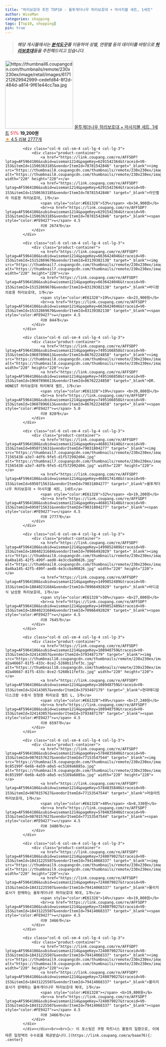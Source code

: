 ```yaml
---
title: "허리보호대 추천 TOP10 - 올투게더나우 허리보호대 + 마사지볼 세트, 1세트"
author: WiseMan
categories: shopping
tags: [Top10, shopping]
pin: true
---
```


> ##### 해당 게시물에서는 [**분석도구**](https://itemscout.io/)를 이용하여 **성별**, **연령별** 등의 데이터를 바탕으로 [**허리보호대**](https://link.coupang.com/a/baae76)들을 추천해드리고 있습니다.
<div class="container"><div class="row">
            <div class="col-6 col-sm-4 col-lg-4 col-lg-3">
                <div class="product-container">
                    <a href="https://link.coupang.com/re/AFFSDP?lptag=AF5964186&subid=wiseman1214&pageKey=4688174148&traceid=V0-153&itemId=5888137645&vendorItemId=79031804403" target="_blank"><img src="https://thumbnail6.coupangcdn.com/thumbnails/remote/230x230ex/image/retail/images/6171212629942999-cedefd84-8f2d-484d-a814-9f61e44cc7aa.jpg" alt="https://thumbnail6.coupangcdn.com/thumbnails/remote/230x230ex/image/retail/images/6171212629942999-cedefd84-8f2d-484d-a814-9f61e44cc7aa.jpg" width="220" height="220"></a>
                    <a href="https://link.coupang.com/re/AFFSDP?lptag=AF5964186&subid=wiseman1214&pageKey=4688174148&traceid=V0-153&itemId=5888137645&vendorItemId=79031804403" target="_blank">올투게더나우 허리보호대 + 마사지볼 세트, 1세트</a>
                    <span style="color:#E61328">51%</span> <b>19,200원</b>
                    <br><a href="https://link.coupang.com/re/AFFSDP?lptag=AF5964186&subid=wiseman1214&pageKey=4688174148&traceid=V0-153&itemId=5888137645&vendorItemId=79031804403" target="_blank"><span style="color:#FE9427">★</span> 4.5
                    리뷰 2777개</a>
                </div>
            </div>
            
            <div class="col-6 col-sm-4 col-lg-4 col-lg-3">
                <div class="product-container">
                    <a href="https://link.coupang.com/re/AFFSDP?lptag=AF5964186&subid=wiseman1214&pageKey=6291542364&traceid=V0-153&itemId=11506363185&vendorItemId=78781542846" target="_blank"><img src="https://thumbnail8.coupangcdn.com/thumbnails/remote/230x230ex/image/vendor_inventory/92f8/f73f17c80cff46366e8c74d4a5ef2bbdd0545bfe799f22aa6fc3379e94d6.jpg" alt="https://thumbnail8.coupangcdn.com/thumbnails/remote/230x230ex/image/vendor_inventory/92f8/f73f17c80cff46366e8c74d4a5ef2bbdd0545bfe799f22aa6fc3379e94d6.jpg" width="220" height="220"></a>
                    <a href="https://link.coupang.com/re/AFFSDP?lptag=AF5964186&subid=wiseman1214&pageKey=6291542364&traceid=V0-153&itemId=11506363185&vendorItemId=78781542846" target="_blank">라인벨라 의료용 허리보호대, 1개</a>
                    <span style="color:#E61328">53%</span> <b>34,900원</b>
                    <br><a href="https://link.coupang.com/re/AFFSDP?lptag=AF5964186&subid=wiseman1214&pageKey=6291542364&traceid=V0-153&itemId=11506363185&vendorItemId=78781542846" target="_blank"><span style="color:#FE9427">★</span> 4.5
                    리뷰 2674개</a>
                </div>
            </div>
            
            <div class="col-6 col-sm-4 col-lg-4 col-lg-3">
                <div class="product-container">
                    <a href="https://link.coupang.com/re/AFFSDP?lptag=AF5964186&subid=wiseman1214&pageKey=6636424046&traceid=V0-153&itemId=15152869670&vendorItemId=83139382138" target="_blank"><img src="https://thumbnail7.coupangcdn.com/thumbnails/remote/230x230ex/image/vendor_inventory/96cf/d4b1b25b859857034ec9f89eef167ca863b913b706c39e70bf2c8aa75f63.jpg" alt="https://thumbnail7.coupangcdn.com/thumbnails/remote/230x230ex/image/vendor_inventory/96cf/d4b1b25b859857034ec9f89eef167ca863b913b706c39e70bf2c8aa75f63.jpg" width="220" height="220"></a>
                    <a href="https://link.coupang.com/re/AFFSDP?lptag=AF5964186&subid=wiseman1214&pageKey=6636424046&traceid=V0-153&itemId=15152869670&vendorItemId=83139382138" target="_blank">바디랑 의료용 허리보호대, 1개</a>
                    <span style="color:#E61328">19%</span> <b>23,900원</b>
                    <br><a href="https://link.coupang.com/re/AFFSDP?lptag=AF5964186&subid=wiseman1214&pageKey=6636424046&traceid=V0-153&itemId=15152869670&vendorItemId=83139382138" target="_blank"><span style="color:#FE9427">★</span> 4.5
                    리뷰 844개</a>
                </div>
            </div>
            
            <div class="col-6 col-sm-4 col-lg-4 col-lg-3">
                <div class="product-container">
                    <a href="https://link.coupang.com/re/AFFSDP?lptag=AF5964186&subid=wiseman1214&pageKey=7495166858&traceid=V0-153&itemId=19607896613&vendorItemId=86762224858" target="_blank"><img src="https://thumbnail8.coupangcdn.com/thumbnails/remote/230x230ex/image/vendor_inventory/0fa2/d56f43f316e9e814aec6c454f4119c26d4ca8287f34543860afc2cd86f1f.jpg" alt="https://thumbnail8.coupangcdn.com/thumbnails/remote/230x230ex/image/vendor_inventory/0fa2/d56f43f316e9e814aec6c454f4119c26d4ca8287f34543860afc2cd86f1f.jpg" width="220" height="220"></a>
                    <a href="https://link.coupang.com/re/AFFSDP?lptag=AF5964186&subid=wiseman1214&pageKey=7495166858&traceid=V0-153&itemId=19607896613&vendorItemId=86762224858" target="_blank">DR. HONEST 허리보호대 허리복대 벨트, 1개</a>
                    <span style="color:#E61328">19%</span> <b>39,800원</b>
                    <br><a href="https://link.coupang.com/re/AFFSDP?lptag=AF5964186&subid=wiseman1214&pageKey=7495166858&traceid=V0-153&itemId=19607896613&vendorItemId=86762224858" target="_blank"><span style="color:#FE9427">★</span> 5.0
                    리뷰 820개</a>
                </div>
            </div>
            
            <div class="col-6 col-sm-4 col-lg-4 col-lg-3">
                <div class="product-container">
                    <a href="https://link.coupang.com/re/AFFSDP?lptag=AF5964186&subid=wiseman1214&pageKey=4688174148&traceid=V0-153&itemId=6950715631&vendorItemId=79031804277" target="_blank"><img src="https://thumbnail7.coupangcdn.com/thumbnails/remote/230x230ex/image/retail/images/17035439892949588-71565438-a3e7-4df6-9fe5-d1f572992d04.jpg" alt="https://thumbnail7.coupangcdn.com/thumbnails/remote/230x230ex/image/retail/images/17035439892949588-71565438-a3e7-4df6-9fe5-d1f572992d04.jpg" width="220" height="220"></a>
                    <a href="https://link.coupang.com/re/AFFSDP?lptag=AF5964186&subid=wiseman1214&pageKey=4688174148&traceid=V0-153&itemId=6950715631&vendorItemId=79031804277" target="_blank">올투게더나우 허리보호대 + 마사지볼 세트, 1세트</a>
                    <span style="color:#E61328">32%</span> <b>19,200원</b>
                    <br><a href="https://link.coupang.com/re/AFFSDP?lptag=AF5964186&subid=wiseman1214&pageKey=4688174148&traceid=V0-153&itemId=6950715631&vendorItemId=79031804277" target="_blank"><span style="color:#FE9427">★</span> 4.5
                    리뷰 2777개</a>
                </div>
            </div>
            
            <div class="col-6 col-sm-4 col-lg-4 col-lg-3">
                <div class="product-container">
                    <a href="https://link.coupang.com/re/AFFSDP?lptag=AF5964186&subid=wiseman1214&pageKey=1499852489&traceid=V0-153&itemId=18840231684&vendorItemId=70966492029" target="_blank"><img src="https://thumbnail8.coupangcdn.com/thumbnails/remote/230x230ex/image/retail/images/2696712963281773-8a4ba145-42f5-499f-aed8-4e3ccba90826.jpg" alt="https://thumbnail8.coupangcdn.com/thumbnails/remote/230x230ex/image/retail/images/2696712963281773-8a4ba145-42f5-499f-aed8-4e3ccba90826.jpg" width="220" height="220"></a>
                    <a href="https://link.coupang.com/re/AFFSDP?lptag=AF5964186&subid=wiseman1214&pageKey=1499852489&traceid=V0-153&itemId=18840231684&vendorItemId=70966492029" target="_blank">바디공식 남성용 허리보호대, 1개</a>
                    <span style="color:#E61328">30%</span> <b>27,800원</b>
                    <br><a href="https://link.coupang.com/re/AFFSDP?lptag=AF5964186&subid=wiseman1214&pageKey=1499852489&traceid=V0-153&itemId=18840231684&vendorItemId=70966492029" target="_blank"><span style="color:#FE9427">★</span> 4.5
                    리뷰 7645개</a>
                </div>
            </div>
            
            <div class="col-6 col-sm-4 col-lg-4 col-lg-3">
                <div class="product-container">
                    <a href="https://link.coupang.com/re/AFFSDP?lptag=AF5964186&subid=wiseman1214&pageKey=108948759&traceid=V0-153&itemId=324143057&vendorItemId=3793487179" target="_blank"><img src="https://thumbnail10.coupangcdn.com/thumbnails/remote/230x230ex/image/retail/images/4266919419655764-d2a46667-81f5-433c-8ce2-5260b11fef3c.jpg" alt="https://thumbnail10.coupangcdn.com/thumbnails/remote/230x230ex/image/retail/images/4266919419655764-d2a46667-81f5-433c-8ce2-5260b11fef3c.jpg" width="220" height="220"></a>
                    <a href="https://link.coupang.com/re/AFFSDP?lptag=AF5964186&subid=wiseman1214&pageKey=108948759&traceid=V0-153&itemId=324143057&vendorItemId=3793487179" target="_blank">현대메디칼 디스크팡 수동식 정형용 허리보호 벨트 L, 1개</a>
                    <span style="color:#E61328">49%</span> <b>17,240원</b>
                    <br><a href="https://link.coupang.com/re/AFFSDP?lptag=AF5964186&subid=wiseman1214&pageKey=108948759&traceid=V0-153&itemId=324143057&vendorItemId=3793487179" target="_blank"><span style="color:#FE9427">★</span> 4.5
                    리뷰 6597개</a>
                </div>
            </div>
            
            <div class="col-6 col-sm-4 col-lg-4 col-lg-3">
                <div class="product-container">
                    <a href="https://link.coupang.com/re/AFFSDP?lptag=AF5964186&subid=wiseman1214&pageKey=5784835840&traceid=V0-153&itemId=9870157627&vendorItemId=77153547544" target="_blank"><img src="https://thumbnail9.coupangcdn.com/thumbnails/remote/230x230ex/image/retail/images/6162382043560852-0c85199f-6e6b-4a59-a0a5-ec5169a6885a.jpg" alt="https://thumbnail9.coupangcdn.com/thumbnails/remote/230x230ex/image/retail/images/6162382043560852-0c85199f-6e6b-4a59-a0a5-ec5169a6885a.jpg" width="220" height="220"></a>
                    <a href="https://link.coupang.com/re/AFFSDP?lptag=AF5964186&subid=wiseman1214&pageKey=5784835840&traceid=V0-153&itemId=9870157627&vendorItemId=77153547544" target="_blank">머슬아트 허리보호대, 1개</a>
                    <span style="color:#E61328">40%</span> <b>8,330원</b>
                    <br><a href="https://link.coupang.com/re/AFFSDP?lptag=AF5964186&subid=wiseman1214&pageKey=5784835840&traceid=V0-153&itemId=9870157627&vendorItemId=77153547544" target="_blank"><span style="color:#FE9427">★</span> 4.5
                    리뷰 3480개</a>
                </div>
            </div>
            
            <div class="col-6 col-sm-4 col-lg-4 col-lg-3">
                <div class="product-container">
                    <a href="https://link.coupang.com/re/AFFSDP?lptag=AF5964186&subid=wiseman1214&pageKey=7248079027&traceid=V0-153&itemId=18431225507&vendorItemId=79414068337" target="_blank"><img src="https://thumbnail9.coupangcdn.com/thumbnails/remote/230x230ex/image/vendor_inventory/e354/50f44c8c8be7ad61b764bd9c62a3a17093bae3145df62b0ed75197f361e0.png" alt="https://thumbnail9.coupangcdn.com/thumbnails/remote/230x230ex/image/vendor_inventory/e354/50f44c8c8be7ad61b764bd9c62a3a17093bae3145df62b0ed75197f361e0.png" width="220" height="220"></a>
                    <a href="https://link.coupang.com/re/AFFSDP?lptag=AF5964186&subid=wiseman1214&pageKey=7248079027&traceid=V0-153&itemId=18431225507&vendorItemId=79414068337" target="_blank">물리치료사가 판매하는 올투게더나우 허리보호대 복대, 1개</a>
                    <span style="color:#E61328">14%</span> <b>19,800원</b>
                    <br><a href="https://link.coupang.com/re/AFFSDP?lptag=AF5964186&subid=wiseman1214&pageKey=7248079027&traceid=V0-153&itemId=18431225507&vendorItemId=79414068337" target="_blank"><span style="color:#FE9427">★</span> 4.5
                    리뷰 3466개</a>
                </div>
            </div>
            
            <div class="col-6 col-sm-4 col-lg-4 col-lg-3">
                <div class="product-container">
                    <a href="https://link.coupang.com/re/AFFSDP?lptag=AF5964186&subid=wiseman1214&pageKey=7248079027&traceid=V0-153&itemId=18431225507&vendorItemId=79414068337" target="_blank"><img src="https://thumbnail9.coupangcdn.com/thumbnails/remote/230x230ex/image/vendor_inventory/e354/50f44c8c8be7ad61b764bd9c62a3a17093bae3145df62b0ed75197f361e0.png" alt="https://thumbnail9.coupangcdn.com/thumbnails/remote/230x230ex/image/vendor_inventory/e354/50f44c8c8be7ad61b764bd9c62a3a17093bae3145df62b0ed75197f361e0.png" width="220" height="220"></a>
                    <a href="https://link.coupang.com/re/AFFSDP?lptag=AF5964186&subid=wiseman1214&pageKey=7248079027&traceid=V0-153&itemId=18431225507&vendorItemId=79414068337" target="_blank">물리치료사가 판매하는 올투게더나우 허리보호대 복대, 1개</a>
                    <span style="color:#E61328"></span> <b>19,800원</b>
                    <br><a href="https://link.coupang.com/re/AFFSDP?lptag=AF5964186&subid=wiseman1214&pageKey=7248079027&traceid=V0-153&itemId=18431225507&vendorItemId=79414068337" target="_blank"><span style="color:#FE9427">★</span> 4.5
                    리뷰 3466개</a>
                </div>
            </div>
            </div></div><br><br>[👉 이 포스팅은 쿠팡 파트너스 활동의 일환으로, 이에 따른 일정액의 수수료를 제공받습니다.](https://link.coupang.com/a/baae76){: .center}